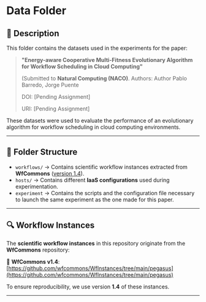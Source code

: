 # Data Folder

## 📄 Description
This folder contains the datasets used in the experiments for the paper:

> **"Energy-aware Cooperative Multi-Fitness Evolutionary Algorithm for Workflow Scheduling in Cloud Computing"**
>  
> (Submitted to **Natural Computing (NACO)**.
> Authors: Author Pablo Barredo, Jorge Puente
>
>DOI: [Pending Assignment]
>
> URI: [Pending Assignment]

These datasets were used to evaluate the performance of an evolutionary algorithm for workflow scheduling in cloud computing environments.

---

## 📂 Folder Structure

- `workflows/` → Contains scientific workflow instances extracted from **WfCommons** ([version 1.4](https://github.com/wfcommons/WfInstances/tree/main/pegasus)).
- `hosts/` → Contains different **IaaS configurations** used during experimentation.
- `experiment` → Contains the scripts and the configuration file necessary to launch the same experiment as the one made for this paper.

---

## 🔍 Workflow Instances
The **scientific workflow instances** in this repository originate from the **WfCommons** repository:

🔗 **WfCommons v1.4**: [https://github.com/wfcommons/WfInstances/tree/main/pegasus](https://github.com/wfcommons/WfInstances/tree/main/pegasus)

To ensure reproducibility, we use version **1.4** of these instances.

---
